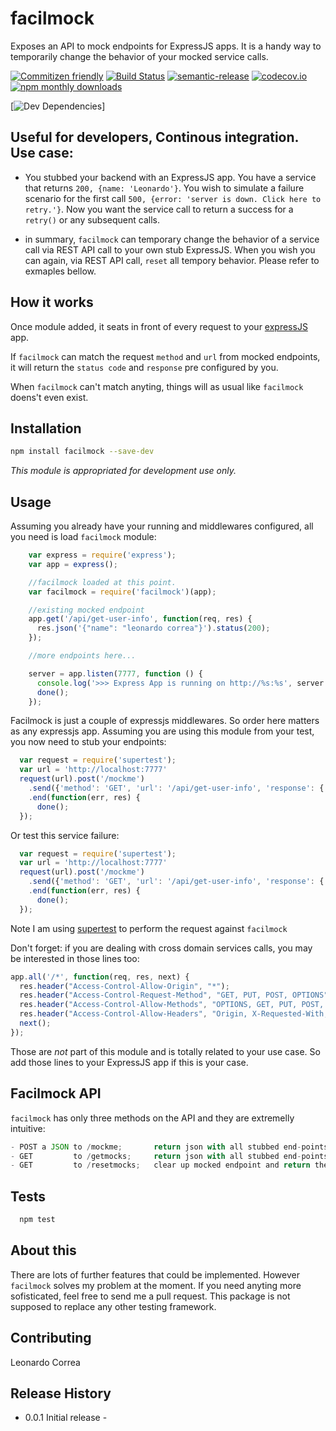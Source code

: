 
facilmock
=========

Exposes an API to mock endpoints for ExpressJS apps. It is a handy way to temporarily change the behavior of your mocked service calls.


[![Commitizen friendly](https://img.shields.io/badge/commitizen-friendly-brightgreen.svg)](http://commitizen.github.io/cz-cli/) [![Build Status](https://travis-ci.org/leonardoanalista/facilmock.svg)](https://travis-ci.org/leonardoanalista/facilmock) [![semantic-release](https://img.shields.io/badge/%20%20%F0%9F%93%A6%F0%9F%9A%80-semantic--release-e10079.svg)](https://github.com/semantic-release/semantic-release) [![codecov.io](https://codecov.io/github/leonardoanalista/facilmock/coverage.svg?branch=master)](https://codecov.io/github/leonardoanalista/facilmock?branch=master) [![npm monthly downloads](https://img.shields.io/npm/dm/facilmock.svg?style=flat-square)](https://www.npmjs.com/package/facilmock)

[![Dev Dependencies](https://img.shields.io/david/dev/leonardoanalista/facilmock.svg)] 

## Useful for developers, Continous integration. Use case:

- You stubbed your backend with an ExpressJS app. You have a service that returns `200, {name: 'Leonardo'}`. You wish to simulate a failure scenario for the first call `500, {error: 'server is down. Click here to retry.'}`. Now you want the service call to return a success for a `retry()` or any subsequent calls.

- in summary, `facilmock` can temporary change the behavior of a service call via REST API call to your own stub ExpressJS. When you wish you can again, via REST API call, `reset` all tempory behavior. Please refer to exmaples bellow.
 
## How it works

Once module added, it seats in front of every request to your [expressJS](http://expressjs.com/) app.

If `facilmock` can match the request `method` and `url` from mocked endpoints, it will return the `status code` and `response` pre configured by you.

When `facilmock` can't match anyting, things will as usual like `facilmock` doens't even exist.


## Installation

```sh
npm install facilmock --save-dev
```

*This module is appropriated for development use only.*

## Usage


Assuming you already have your running and middlewares configured, all you need is load `facilmock` module:

```js
    var express = require('express');
    var app = express();

    //facilmock loaded at this point.
    var facilmock = require('facilmock')(app);

    //existing mocked endpoint
    app.get('/api/get-user-info', function(req, res) {
      res.json('{"name": "leonardo correa"}').status(200);
    });

    //more endpoints here...

    server = app.listen(7777, function () {
      console.log('>>> Express App is running on http://%s:%s', server.address().address, server.address().port);
      done();
    });
```

Facilmock is just a couple of expressjs middlewares. So order here matters as any expressjs app.
Assuming you are using this module from your test, you now need to stub your endpoints:

```js
  var request = require('supertest');
  var url = 'http://localhost:7777'
  request(url).post('/mockme')
    .send({'method': 'GET', 'url': '/api/get-user-info', 'response': {'code': '200', 'content': {'name': 'some other name'} } })
    .end(function(err, res) {
      done();
  });
```

Or test this service failure:

```js
  var request = require('supertest');
  var url = 'http://localhost:7777'
  request(url).post('/mockme')
    .send({'method': 'GET', 'url': '/api/get-user-info', 'response': {'code': '400', 'content': 'invalid request or server is down' } })
    .end(function(err, res) {
      done();
  });
```
Note I am using [supertest](https://github.com/tj/supertest) to perform the request against `facilmock`


Don't forget: if you are dealing with cross domain services calls, you may be interested in those lines too:
```js
app.all('/*', function(req, res, next) {
  res.header("Access-Control-Allow-Origin", "*");
  res.header("Access-Control-Request-Method", "GET, PUT, POST, OPTIONS");
  res.header("Access-Control-Allow-Methods", "OPTIONS, GET, PUT, POST, DELETE");
  res.header("Access-Control-Allow-Headers", "Origin, X-Requested-With, Content-Type, Accept");
  next();
});
```

Those are *not* part of this module and is totally related to your use case. So add those lines to your ExpressJS app if this is your case.


## Facilmock API
`facilmock` has only three methods on the API and they are extremelly intuitive:
```js
- POST a JSON to /mockme;       return json with all stubbed end-points.
- GET         to /getmocks;     return json with all stubbed end-points.
- GET         to /resetmocks;   clear up mocked endpoint and return the current adn empty json object.
```

## Tests

```js
  npm test
```

## About this

There are lots of further features that could be implemented. However `facilmock` solves my problem at the moment.
If you need anyting more sofisticated, feel free to send me a pull request. This package is not supposed to replace any other testing framework. 

## Contributing


Leonardo Correa

## Release History

* 0.0.1 Initial release -
